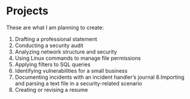 # Projects

These are what I am planning to create: 
1. Drafting a professional statement
2. Conducting a security audit
3. Analyzing network structure and security
4. Using Linux commands to manage file permissions
5. Applying filters to SQL queries
6. Identifying vulnerabilities for a small business
7. Documenting incidents with an incident handler’s journal 
8.Importing and parsing a text file in a security-related scenario
9. Creating or revising a resume
